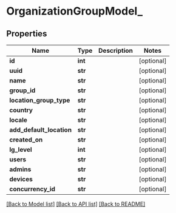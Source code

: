 # OrganizationGroupModel_

## Properties
Name | Type | Description | Notes
------------ | ------------- | ------------- | -------------
**id** | **int** |  | [optional] 
**uuid** | **str** |  | [optional] 
**name** | **str** |  | [optional] 
**group_id** | **str** |  | [optional] 
**location_group_type** | **str** |  | [optional] 
**country** | **str** |  | [optional] 
**locale** | **str** |  | [optional] 
**add_default_location** | **str** |  | [optional] 
**created_on** | **str** |  | [optional] 
**lg_level** | **int** |  | [optional] 
**users** | **str** |  | [optional] 
**admins** | **str** |  | [optional] 
**devices** | **str** |  | [optional] 
**concurrency_id** | **str** |  | [optional] 

[[Back to Model list]](../README.md#documentation-for-models) [[Back to API list]](../README.md#documentation-for-api-endpoints) [[Back to README]](../README.md)


